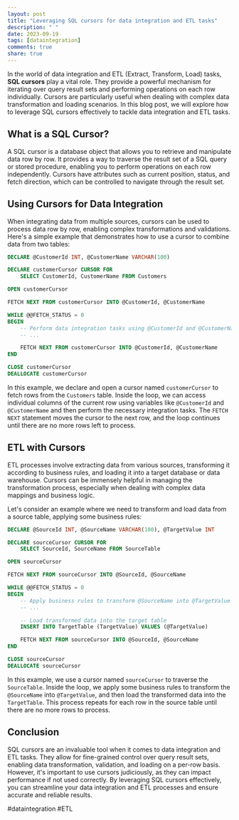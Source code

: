 ```yaml
---
layout: post
title: "Leveraging SQL cursors for data integration and ETL tasks"
description: " "
date: 2023-09-19
tags: [dataintegration]
comments: true
share: true
---
```


In the world of data integration and ETL (Extract, Transform, Load) tasks, **SQL cursors** play a vital role. They provide a powerful mechanism for iterating over query result sets and performing operations on each row individually. Cursors are particularly useful when dealing with complex data transformation and loading scenarios. In this blog post, we will explore how to leverage SQL cursors effectively to tackle data integration and ETL tasks.

## What is a SQL Cursor?

A SQL cursor is a database object that allows you to retrieve and manipulate data row by row. It provides a way to traverse the result set of a SQL query or stored procedure, enabling you to perform operations on each row independently. Cursors have attributes such as current position, status, and fetch direction, which can be controlled to navigate through the result set.

## Using Cursors for Data Integration

When integrating data from multiple sources, cursors can be used to process data row by row, enabling complex transformations and validations. Here's a simple example that demonstrates how to use a cursor to combine data from two tables:

```sql
DECLARE @CustomerId INT, @CustomerName VARCHAR(100)

DECLARE customerCursor CURSOR FOR
    SELECT CustomerId, CustomerName FROM Customers

OPEN customerCursor

FETCH NEXT FROM customerCursor INTO @CustomerId, @CustomerName

WHILE @@FETCH_STATUS = 0
BEGIN
    -- Perform data integration tasks using @CustomerId and @CustomerName
    -- ...

    FETCH NEXT FROM customerCursor INTO @CustomerId, @CustomerName
END

CLOSE customerCursor
DEALLOCATE customerCursor
```

In this example, we declare and open a cursor named `customerCursor` to fetch rows from the `Customers` table. Inside the loop, we can access individual columns of the current row using variables like `@CustomerId` and `@CustomerName` and then perform the necessary integration tasks. The `FETCH NEXT` statement moves the cursor to the next row, and the loop continues until there are no more rows left to process.

## ETL with Cursors

ETL processes involve extracting data from various sources, transforming it according to business rules, and loading it into a target database or data warehouse. Cursors can be immensely helpful in managing the transformation process, especially when dealing with complex data mappings and business logic.

Let's consider an example where we need to transform and load data from a source table, applying some business rules:

```sql
DECLARE @SourceId INT, @SourceName VARCHAR(100), @TargetValue INT

DECLARE sourceCursor CURSOR FOR
    SELECT SourceId, SourceName FROM SourceTable

OPEN sourceCursor

FETCH NEXT FROM sourceCursor INTO @SourceId, @SourceName

WHILE @@FETCH_STATUS = 0
BEGIN
    -- Apply business rules to transform @SourceName into @TargetValue
    -- ...

    -- Load transformed data into the target table
    INSERT INTO TargetTable (TargetValue) VALUES (@TargetValue)

    FETCH NEXT FROM sourceCursor INTO @SourceId, @SourceName
END

CLOSE sourceCursor
DEALLOCATE sourceCursor
```

In this example, we use a cursor named `sourceCursor` to traverse the `SourceTable`. Inside the loop, we apply some business rules to transform the `@SourceName` into `@TargetValue`, and then load the transformed data into the `TargetTable`. This process repeats for each row in the source table until there are no more rows to process.

## Conclusion

SQL cursors are an invaluable tool when it comes to data integration and ETL tasks. They allow for fine-grained control over query result sets, enabling data transformation, validation, and loading on a per-row basis. However, it's important to use cursors judiciously, as they can impact performance if not used correctly. By leveraging SQL cursors effectively, you can streamline your data integration and ETL processes and ensure accurate and reliable results.

#dataintegration #ETL